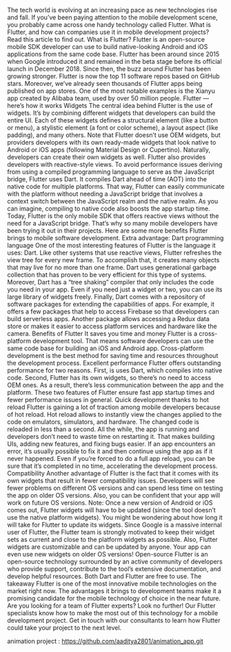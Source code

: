 The tech world is evolving at an increasing pace as new technologies rise and fall. If you’ve been paying attention to the mobile development scene, you probably came across one handy technology called Flutter. What is Flutter, and how can companies use it in mobile development projects? Read this article to find out.
What is Flutter?
Flutter is an open-source mobile SDK developer can use to build native-looking Android and iOS applications from the same code base. Flutter has been around since 2015 when Google introduced it and remained in the beta stage before its official launch in December 2018. Since then, the buzz around Flutter has been growing stronger.
Flutter is now the top 11 software repos based on GitHub stars. Moreover, we’ve already seen thousands of Flutter apps being published on app stores. One of the most notable examples is the Xianyu app created by Alibaba team, used by over 50 million people.
Flutter — here’s how it works
Widgets
The central idea behind Flutter is the use of widgets. It’s by combining different widgets that developers can build the entire UI. Each of these widgets defines a structural element (like a button or menu), a stylistic element (a font or color scheme), a layout aspect (like padding), and many others.
Note that Flutter doesn’t use OEM widgets, but providers developers with its own ready-made widgets that look native to Android or iOS apps (following Material Design or Cupertino). Naturally, developers can create their own widgets as well.
Flutter also provides developers with reactive-style views. To avoid performance issues deriving from using a compiled programming language to serve as the JavaScript bridge, Flutter uses Dart. It compiles Dart ahead of time (AOT) into the native code for multiple platforms.
That way, Flutter can easily communicate with the platform without needing a JavaScript bridge that involves a context switch between the JavaScript realm and the native realm. As you can imagine, compiling to native code also boosts the app startup time.
Today, Flutter is the only mobile SDK that offers reactive views without the need for a JavaScript bridge. That’s why so many mobile developers have been trying it out in their projects.
Here are some more benefits Flutter brings to mobile software development.
Extra advantage: Dart programming language
One of the most interesting features of Flutter is the language it uses: Dart. Like other systems that use reactive views, Flutter refreshes the view tree for every new frame. To accomplish that, it creates many objects that may live for no more than one frame. Dart uses generational garbage collection that has proven to be very efficient for this type of systems.
Moreover, Dart has a “tree shaking” compiler that only includes the code you need in your app. Even if you need just a widget or two, you can use its large library of widgets freely.
Finally, Dart comes with a repository of software packages for extending the capabilities of apps. For example, it offers a few packages that help to access Firebase so that developers can build serverless apps. Another package allows accessing a Redux data store or makes it easier to access platform services and hardware like the camera.
Benefits of Flutter
It saves you time and money
Flutter is a cross-platform development tool. That means software developers can use the same code base for building an iOS and Android app. Cross-platform development is the best method for saving time and resources throughout the development process.
Excellent performance
Flutter offers outstanding performance for two reasons. First, is uses Dart, which compiles into native code. Second, Flutter has its own widgets, so there’s no need to access OEM ones. As a result, there’s less communication between the app and the platform. These two features of Flutter ensure fast app startup times and fewer performance issues in general.
Quick development thanks to hot reload
Flutter is gaining a lot of traction among mobile developers because of hot reload. Hot reload allows to instantly view the changes applied to the code on emulators, simulators, and hardware. The changed code is reloaded in less than a second. All the while, the app is running and developers don’t need to waste time on restarting it.
That makes building UIs, adding new features, and fixing bugs easier. If an app encounters an error, it’s usually possible to fix it and then continue using the app as if it never happened. Even if you’re forced to do a full app reload, you can be sure that it’s completed in no time, accelerating the development process.
Compatibility
Another advantage of Flutter is the fact that it comes with its own widgets that result in fewer compatibility issues. Developers will see fewer problems on different OS versions and can spend less time on testing the app on older OS versions. Also, you can be confident that your app will work on future OS versions.
Note: Once a new version of Android or iOS comes out, Flutter widgets will have to be updated (since the tool doesn’t use the native platform widgets). You might be wondering about how long it will take for Flutter to update its widgets.
Since Google is a massive internal user of Flutter, the Flutter team is strongly motivated to keep their widget sets as current and close to the platform widgets as possible. Also, Flutter widgets are customizable and can be updated by anyone. Your app can even use new widgets on older OS versions!
Open-source
Flutter is an open-source technology surrounded by an active community of developers who provide support, contribute to the tool’s extensive documentation, and develop helpful resources. Both Dart and Flutter are free to use.
The takeaway
Flutter is one of the most innovative mobile technologies on the market right now. The advantages it brings to development teams make it a promising candidate for the mobile technology of choice in the near future.
Are you looking for a team of Flutter experts? Look no further! Our Flutter specialists know how to make the most out of this technology for a mobile development project. Get in touch with our consultants to learn how Flutter could take your project to the next level.

animation project :  https://github.com/aaditya2801/animation_app.git